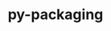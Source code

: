 ---
title: "py-packaging"
layout: cache
categories: [package, develop-2023-06-04]
meta: {"versions": ["23.0"], "compilers": ["gcc@=11.1.0", "gcc@=11.3.0", "gcc@=12.1.0", "gcc@=7.3.1", "gcc@=7.5.0"], "oss": ["amzn2", "ubuntu18.04", "ubuntu20.04", "ubuntu22.04"], "platforms": ["linux"], "targets": ["aarch64", "neoverse_n1", "ppc64le", "x86_64_v3"], "stacks": ["aws-isc", "aws-isc-aarch64", "data-vis-sdk", "e4s", "e4s-power", "ml-linux-x86_64-cpu", "ml-linux-x86_64-cuda", "ml-linux-x86_64-rocm", "radiuss", "root", "tutorial"], "num_specs": 15, "num_specs_by_stack": {"aws-isc-aarch64": 2, "root": 15, "aws-isc": 1, "e4s-power": 2, "radiuss": 2, "e4s": 2, "data-vis-sdk": 4, "ml-linux-x86_64-cuda": 1, "ml-linux-x86_64-rocm": 1, "ml-linux-x86_64-cpu": 1, "tutorial": 1}}
spec_details: [{"hash": "cly73c2fmk7guxnam36p3dprocazflmc", "compiler": "gcc@=7.3.1", "versions": ["23.0"], "os": "amzn2", "platform": "linux", "target": "aarch64", "variants": ["build_system=python_pip"], "stacks": ["aws-isc-aarch64", "root"], "size": "-", "tarball": "https://binaries.spack.io/releases/develop-2023-06-04/build_cache/linux-amzn2-aarch64/gcc-7.3.1/py-packaging-23.0/linux-amzn2-aarch64-gcc-7.3.1-py-packaging-23.0-cly73c2fmk7guxnam36p3dprocazflmc.spack"}, {"hash": "qs2j5wtxxd3ixobi3k63rbu5pp7ar67x", "compiler": "gcc@=7.3.1", "versions": ["23.0"], "os": "amzn2", "platform": "linux", "target": "neoverse_n1", "variants": ["build_system=python_pip"], "stacks": ["aws-isc-aarch64", "root"], "size": "-", "tarball": "https://binaries.spack.io/releases/develop-2023-06-04/build_cache/linux-amzn2-neoverse_n1/gcc-7.3.1/py-packaging-23.0/linux-amzn2-neoverse_n1-gcc-7.3.1-py-packaging-23.0-qs2j5wtxxd3ixobi3k63rbu5pp7ar67x.spack"}, {"hash": "athvdwnipjbdiovoraxxu5kc6vf7iwou", "compiler": "gcc@=7.3.1", "versions": ["23.0"], "os": "amzn2", "platform": "linux", "target": "x86_64_v3", "variants": ["build_system=python_pip"], "stacks": ["root", "aws-isc"], "size": "-", "tarball": "https://binaries.spack.io/releases/develop-2023-06-04/build_cache/linux-amzn2-x86_64_v3/gcc-7.3.1/py-packaging-23.0/linux-amzn2-x86_64_v3-gcc-7.3.1-py-packaging-23.0-athvdwnipjbdiovoraxxu5kc6vf7iwou.spack"}, {"hash": "psuz6aaf3m5la5hur3flfpsta5gt2ua3", "compiler": "gcc@=11.1.0", "versions": ["23.0"], "os": "ubuntu20.04", "platform": "linux", "target": "ppc64le", "variants": ["build_system=python_pip"], "stacks": ["root", "e4s-power"], "size": "-", "tarball": "https://binaries.spack.io/releases/develop-2023-06-04/build_cache/linux-ubuntu20.04-ppc64le/gcc-11.1.0/py-packaging-23.0/linux-ubuntu20.04-ppc64le-gcc-11.1.0-py-packaging-23.0-psuz6aaf3m5la5hur3flfpsta5gt2ua3.spack"}, {"hash": "vjoitpkk376bx5aywnwtjujsoxhqkos4", "compiler": "gcc@=7.5.0", "versions": ["23.0"], "os": "ubuntu18.04", "platform": "linux", "target": "x86_64_v3", "variants": ["build_system=python_pip"], "stacks": ["root", "radiuss"], "size": "-", "tarball": "https://binaries.spack.io/releases/develop-2023-06-04/build_cache/linux-ubuntu18.04-x86_64_v3/gcc-7.5.0/py-packaging-23.0/linux-ubuntu18.04-x86_64_v3-gcc-7.5.0-py-packaging-23.0-vjoitpkk376bx5aywnwtjujsoxhqkos4.spack"}, {"hash": "xiqsvmaoxf7josmfjx5wm6o3tjzxt2ks", "compiler": "gcc@=7.5.0", "versions": ["23.0"], "os": "ubuntu18.04", "platform": "linux", "target": "x86_64_v3", "variants": ["build_system=python_pip"], "stacks": ["root", "radiuss"], "size": "-", "tarball": "https://binaries.spack.io/releases/develop-2023-06-04/build_cache/linux-ubuntu18.04-x86_64_v3/gcc-7.5.0/py-packaging-23.0/linux-ubuntu18.04-x86_64_v3-gcc-7.5.0-py-packaging-23.0-xiqsvmaoxf7josmfjx5wm6o3tjzxt2ks.spack"}, {"hash": "krox4ufgpk4j2mmbyqcprk7tskddbltm", "compiler": "gcc@=11.1.0", "versions": ["23.0"], "os": "ubuntu20.04", "platform": "linux", "target": "ppc64le", "variants": ["build_system=python_pip"], "stacks": ["root", "e4s-power"], "size": "-", "tarball": "https://binaries.spack.io/releases/develop-2023-06-04/build_cache/linux-ubuntu20.04-ppc64le/gcc-11.1.0/py-packaging-23.0/linux-ubuntu20.04-ppc64le-gcc-11.1.0-py-packaging-23.0-krox4ufgpk4j2mmbyqcprk7tskddbltm.spack"}, {"hash": "mt2cpbsqw4k34cet5hklnukpvt4eyuta", "compiler": "gcc@=11.1.0", "versions": ["23.0"], "os": "ubuntu20.04", "platform": "linux", "target": "x86_64_v3", "variants": ["build_system=python_pip"], "stacks": ["root", "e4s"], "size": "-", "tarball": "https://binaries.spack.io/releases/develop-2023-06-04/build_cache/linux-ubuntu20.04-x86_64_v3/gcc-11.1.0/py-packaging-23.0/linux-ubuntu20.04-x86_64_v3-gcc-11.1.0-py-packaging-23.0-mt2cpbsqw4k34cet5hklnukpvt4eyuta.spack"}, {"hash": "fpw4uepbors4aecuso4jml4u53ssqrhg", "compiler": "gcc@=11.1.0", "versions": ["23.0"], "os": "ubuntu20.04", "platform": "linux", "target": "x86_64_v3", "variants": ["build_system=python_pip"], "stacks": ["root", "e4s"], "size": "-", "tarball": "https://binaries.spack.io/releases/develop-2023-06-04/build_cache/linux-ubuntu20.04-x86_64_v3/gcc-11.1.0/py-packaging-23.0/linux-ubuntu20.04-x86_64_v3-gcc-11.1.0-py-packaging-23.0-fpw4uepbors4aecuso4jml4u53ssqrhg.spack"}, {"hash": "aohhhazhxsk2ft5up5xdxac6ikuvsk7f", "compiler": "gcc@=11.1.0", "versions": ["23.0"], "os": "ubuntu20.04", "platform": "linux", "target": "x86_64_v3", "variants": ["build_system=python_pip"], "stacks": ["root", "data-vis-sdk"], "size": "-", "tarball": "https://binaries.spack.io/releases/develop-2023-06-04/build_cache/linux-ubuntu20.04-x86_64_v3/gcc-11.1.0/py-packaging-23.0/linux-ubuntu20.04-x86_64_v3-gcc-11.1.0-py-packaging-23.0-aohhhazhxsk2ft5up5xdxac6ikuvsk7f.spack"}, {"hash": "nl7yupen4rjgz6s6kmtjlbgdkifvkd5k", "compiler": "gcc@=11.1.0", "versions": ["23.0"], "os": "ubuntu20.04", "platform": "linux", "target": "x86_64_v3", "variants": ["build_system=python_pip"], "stacks": ["root", "data-vis-sdk"], "size": "-", "tarball": "https://binaries.spack.io/releases/develop-2023-06-04/build_cache/linux-ubuntu20.04-x86_64_v3/gcc-11.1.0/py-packaging-23.0/linux-ubuntu20.04-x86_64_v3-gcc-11.1.0-py-packaging-23.0-nl7yupen4rjgz6s6kmtjlbgdkifvkd5k.spack"}, {"hash": "5ugz5it5q2tgslh5befgutrajffdbg2z", "compiler": "gcc@=11.1.0", "versions": ["23.0"], "os": "ubuntu20.04", "platform": "linux", "target": "x86_64_v3", "variants": ["build_system=python_pip"], "stacks": ["root", "data-vis-sdk"], "size": "-", "tarball": "https://binaries.spack.io/releases/develop-2023-06-04/build_cache/linux-ubuntu20.04-x86_64_v3/gcc-11.1.0/py-packaging-23.0/linux-ubuntu20.04-x86_64_v3-gcc-11.1.0-py-packaging-23.0-5ugz5it5q2tgslh5befgutrajffdbg2z.spack"}, {"hash": "yodkskdpcn3txguxroly4qudbtj5xwxi", "compiler": "gcc@=11.1.0", "versions": ["23.0"], "os": "ubuntu20.04", "platform": "linux", "target": "x86_64_v3", "variants": ["build_system=python_pip"], "stacks": ["root", "data-vis-sdk"], "size": "-", "tarball": "https://binaries.spack.io/releases/develop-2023-06-04/build_cache/linux-ubuntu20.04-x86_64_v3/gcc-11.1.0/py-packaging-23.0/linux-ubuntu20.04-x86_64_v3-gcc-11.1.0-py-packaging-23.0-yodkskdpcn3txguxroly4qudbtj5xwxi.spack"}, {"hash": "3gpbles4a3qiljywx4opte44khbxssdd", "compiler": "gcc@=11.3.0", "versions": ["23.0"], "os": "ubuntu22.04", "platform": "linux", "target": "x86_64_v3", "variants": ["build_system=python_pip"], "stacks": ["ml-linux-x86_64-cuda", "ml-linux-x86_64-rocm", "root", "ml-linux-x86_64-cpu"], "size": "-", "tarball": "https://binaries.spack.io/releases/develop-2023-06-04/build_cache/linux-ubuntu22.04-x86_64_v3/gcc-11.3.0/py-packaging-23.0/linux-ubuntu22.04-x86_64_v3-gcc-11.3.0-py-packaging-23.0-3gpbles4a3qiljywx4opte44khbxssdd.spack"}, {"hash": "yoamuqzzuucyofeqmskfngnj76zwtb5m", "compiler": "gcc@=12.1.0", "versions": ["23.0"], "os": "ubuntu22.04", "platform": "linux", "target": "x86_64_v3", "variants": ["build_system=python_pip"], "stacks": ["tutorial", "root"], "size": "-", "tarball": "https://binaries.spack.io/releases/develop-2023-06-04/build_cache/linux-ubuntu22.04-x86_64_v3/gcc-12.1.0/py-packaging-23.0/linux-ubuntu22.04-x86_64_v3-gcc-12.1.0-py-packaging-23.0-yoamuqzzuucyofeqmskfngnj76zwtb5m.spack"}]
---